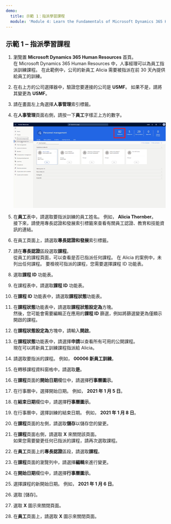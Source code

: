 ```yaml
---
demo:
  title: 示範 1：指派學習課程
  module: 'Module 4: Learn the Fundamentals of Microsoft Dynamics 365 Human Resources'
---
```


## 示範 1 – 指派學習課程

1. 瀏覽置 **Microsoft Dynamics 365 Human Resources** 首頁。  
    在 Microsoft Dynamics 365 Human Resources 中，人事經理可以為員工指派訓練課程。 在此範例中，公司的新員工 Alicia 需要被指派在前 30 天內提供給員工的訓練。

1. 在右上方的公司選擇器中，驗證您要連接的公司是 **USMF**。 如果不是，請將其變更為 **USMF**。

1. 請在畫面左上角選擇**人事管理**索引標籤。

1. 在**人事管理**頁面右側，請按一下**員工**字樣正上方的數字。

    ![人事管理頁面的螢幕擷取畫面，醒目提示了員工編號。](./media/assigning_learning_courses_1_employee.png)

1. 在**員工**表中，請選取要指派訓練的員工姓名。 例如， **Alicia Thornber**。  
    接下來，請使用專長認證和發展索引標籤來查看有關員工認證、教育和技能資訊的連結。

1. 在員工頁面上，請選取**專長認證和發展**索引標籤。

1. 請在**專長認證**區段選取**課程**。  
    從員工的課程頁面，可以查看是否已指派任何課程。 在 Alicia 的案例中，未列出任何課程。 要檢視可指派的課程，您需要選擇課程 ID 功能表。

1. 選取**課程 ID** 功能表。

1. 在課程表中，請選取**課程 ID** 功能表。

1. 在**課程 ID** 功能表中，請選取**課程狀態**功能表。

1. 在**課程狀態**功能表中，請選取**課程狀態設定為**方塊。  
    然後，您可能會需要編輯正在應用的**課程 ID** 篩選，例如將篩選變更為僅顯示開啟的課程。

1. 在**課程狀態設定為**方塊中，請輸入**開啟**。

1. 在**課程狀態**功能表中，請選擇**申請**以查看所有可用的公開課程。  
    現在可以將新員工訓練課程指派給 Alicia。

1. 請選取要指派的課程。 例如， **00006 新員工訓練**。

1. 在轉移課程資料窗格中，請選取**是**。

1. 在**課程**頁面的**開始日期**欄位中，請選擇**行事曆圖示**。

1. 在行事曆中，選擇開始日期。 例如， **2021 年 1 月 5 日**。

1. 在**結束日期**欄位中，請選擇**行事曆圖示**。

1. 在行事曆中，選擇訓練的結束日期。 例如， **2021 年 1 月 8 日**。

1. 在**課程**頁面的左側，請選取**儲存**以儲存您的變更。

1. 在**課程**頁面右側，請選取 **X** 來關閉該頁面。  
    如果您需要變更任何已指派的課程，請再次選取課程。

1. 在**員工**頁面上的**專長認證**區段，請選取**課程**。

1. 在**課程**頁面的瀏覽列中，請選擇**編輯**來進行變更。

1. 在**開始日期**欄位中，請選擇**行事曆圖示**。

1. 選擇課程的新開始日期。 例如， **2021 年 1 月 6 日**。

1. 選取 [儲存]。

1. 選取 **X** 圖示來關閉頁面。

1. 在**員工**頁面上，請選取 **X** 圖示來關閉頁面。
